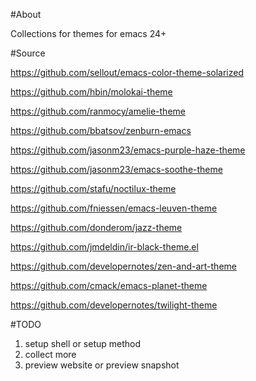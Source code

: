 #About

Collections for themes for emacs 24+

#Source

https://github.com/sellout/emacs-color-theme-solarized

https://github.com/hbin/molokai-theme

https://github.com/ranmocy/amelie-theme

https://github.com/bbatsov/zenburn-emacs

https://github.com/jasonm23/emacs-purple-haze-theme

https://github.com/jasonm23/emacs-soothe-theme

https://github.com/stafu/noctilux-theme

https://github.com/fniessen/emacs-leuven-theme

https://github.com/donderom/jazz-theme

https://github.com/jmdeldin/ir-black-theme.el

https://github.com/developernotes/zen-and-art-theme

https://github.com/cmack/emacs-planet-theme

https://github.com/developernotes/twilight-theme

#TODO
1. setup shell or setup method
2. collect more
3. preview website or preview snapshot